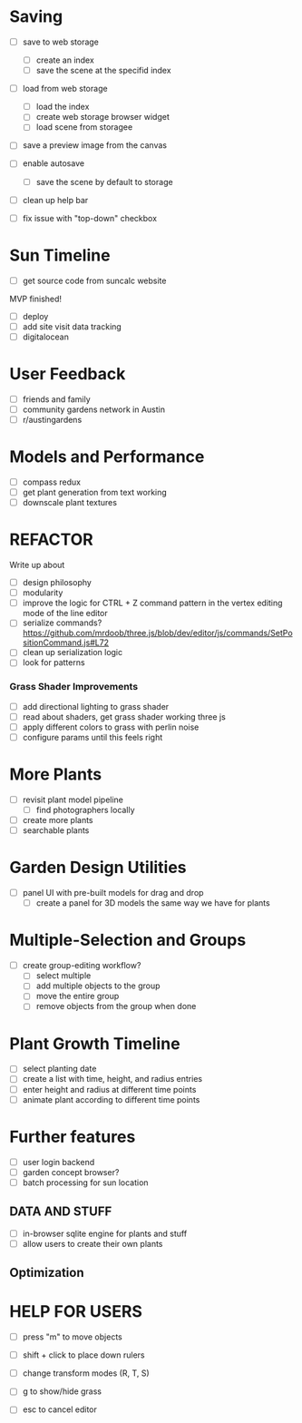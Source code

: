 # Saving
- [ ] save to web storage
    - [ ] create an index
    - [ ] save the scene at the specifid index
- [ ] load from web storage
    - [ ] load the index
    - [ ] create web storage browser widget
    - [ ] load scene from storagee
- [ ] save a preview image from the canvas

- [ ] enable autosave
    - [ ] save the scene by default to storage

- [ ] clean up help bar
- [ ] fix issue with "top-down" checkbox 

# Sun Timeline
- [ ] get source code from suncalc website

MVP finished!
- [ ] deploy
- [ ] add site visit data tracking
- [ ] digitalocean

# User Feedback
- [ ] friends and family
- [ ] community gardens network in Austin
- [ ] r/austingardens

# Models and Performance
- [ ] compass redux
- [ ] get plant generation from text working
- [ ] downscale plant textures

# REFACTOR
Write up about 
- [ ] design philosophy
- [ ] modularity
- [ ] improve the logic for CTRL + Z command pattern in the vertex editing mode of the line editor
- [ ] serialize commands? https://github.com/mrdoob/three.js/blob/dev/editor/js/commands/SetPositionCommand.js#L72
- [ ] clean up serialization logic
- [ ] look for patterns

### Grass Shader Improvements
- [ ] add directional lighting to grass shader
- [ ] read about shaders, get grass shader working three js
- [ ] apply different colors to grass with perlin noise
- [ ] configure params until this feels right

# More Plants
- [ ] revisit plant model pipeline
    - [ ] find photographers locally
- [ ] create more plants
- [ ] searchable plants

# Garden Design Utilities
- [ ] panel UI with pre-built models for drag and drop
    - [ ] create a panel for 3D models the same way we have for plants

# Multiple-Selection and Groups
- [ ] create group-editing workflow?
    - [ ] select multiple
    - [ ] add multiple objects to the group
    - [ ] move the entire group
    - [ ] remove objects from the group when done

# Plant Growth Timeline
- [ ] select planting date
- [ ] create a list with time, height, and radius entries
- [ ] enter height and radius at different time points
- [ ] animate plant according to different time points

# Further features
- [ ] user login backend
- [ ] garden concept browser?
- [ ] batch processing for sun location

## DATA AND STUFF
- [ ] in-browser sqlite engine for plants and stuff
- [ ] allow users to create their own plants

## Optimization

# HELP FOR USERS
- [ ] press "m" to move objects
- [ ] shift + click to place down rulers
- [ ] change transform modes (R, T, S)
- [ ] g to show/hide grass
- [ ] esc to cancel editor

